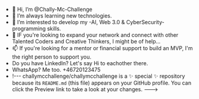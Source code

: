 - 👋 Hi, I’m @Chally-Mc-Challenge
- 👀 I’m always learning new technologies.
- 🌱 I’m interested to develop my -AI, Web 3.0 & CyberSecurity- programming skills.
- 💞️ IF you're looking to expand your network and connect with other Talented Coders and Creative Thinkers, I might be of help...
- 📫 If you're looking for a mentor or financial support to build an MVP, I'm the right person to support you.
- Do you have LinkedIn? Let's say Hi to eachother there.
- WhatsApp? Me too. +46720123475
- !---
challymcchallenge/challymcchallenge is a ✨ special ✨ repository because its `README.md` (this file) appears on your GitHub profile.
You can click the Preview link to take a look at your changes.
--->
